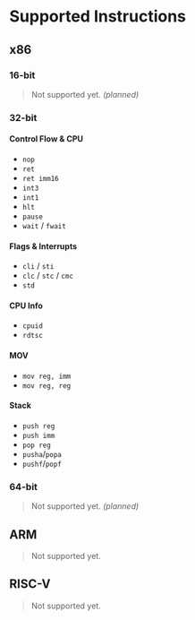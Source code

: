 # Supported Instructions

## x86

### 16-bit

> Not supported yet. *(planned)*

### 32-bit

#### Control Flow & CPU

- `nop`
- `ret`
- `ret imm16`
- `int3`
- `int1`
- `hlt`
- `pause`
- `wait` / `fwait`

#### Flags & Interrupts

- `cli` / `sti`
- `clc` / `stc` / `cmc`
- `std`

#### CPU Info

- `cpuid`
- `rdtsc`

#### MOV

- `mov reg, imm`
- `mov reg, reg`

#### Stack

- `push reg`
- `push imm`
- `pop reg`
- `pusha`/`popa`
- `pushf`/`popf`

### 64-bit

> Not supported yet. *(planned)*

## ARM

> Not supported yet.

## RISC-V

> Not supported yet.
